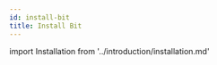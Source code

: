 ```yaml
---
id: install-bit
title: Install Bit
---
```


import Installation from '../introduction/installation.md'

<Installation />
